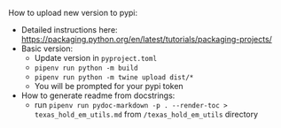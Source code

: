How to upload new version to pypi: 
- Detailed instructions here: https://packaging.python.org/en/latest/tutorials/packaging-projects/
- Basic version:
  - Update version in `pyproject.toml`
  - `pipenv run python -m build`
  - `pipenv run python -m twine upload dist/*`
  - You will be prompted for your pypi token
- How to generate readme from docstrings:
  - run `pipenv run pydoc-markdown -p . --render-toc > texas_hold_em_utils.md` from `/texas_hold_em_utils` directory